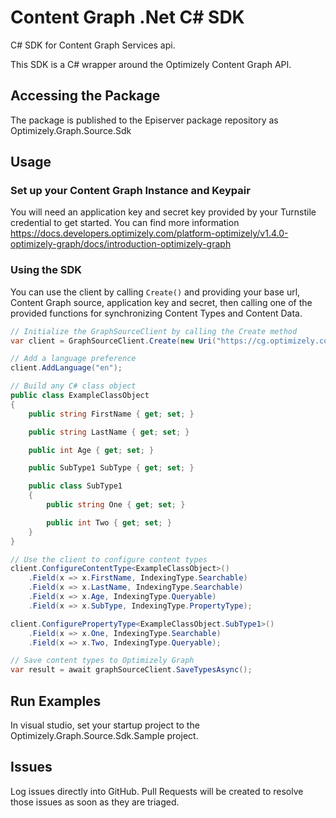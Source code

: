 # Content Graph .Net C# SDK
C# SDK for Content Graph Services api.

This SDK is a C# wrapper around the Optimizely Content Graph API.

## Accessing the Package
The package is published to the Episerver package repository as Optimizely.Graph.Source.Sdk

## Usage
### Set up your Content Graph Instance and Keypair

You will need an application key and secret key provided by your Turnstile credential to get started.
You can find more information https://docs.developers.optimizely.com/platform-optimizely/v1.4.0-optimizely-graph/docs/introduction-optimizely-graph

### Using the SDK

You can use the client by calling `Create()` and providing your base url, Content Graph source, application key and secret, then calling one of the provided functions for synchronizing Content Types and Content Data.

```csharp
// Initialize the GraphSourceClient by calling the Create method
var client = GraphSourceClient.Create(new Uri("https://cg.optimizely.com"), "", "", "");

// Add a language preference
client.AddLanguage("en");

// Build any C# class object
public class ExampleClassObject
{
    public string FirstName { get; set; }

    public string LastName { get; set; }

    public int Age { get; set; }

    public SubType1 SubType { get; set; }

    public class SubType1
    {
        public string One { get; set; }

        public int Two { get; set; }
    }
}

// Use the client to configure content types
client.ConfigureContentType<ExampleClassObject>()
    .Field(x => x.FirstName, IndexingType.Searchable)
    .Field(x => x.LastName, IndexingType.Searchable)
    .Field(x => x.Age, IndexingType.Queryable)
    .Field(x => x.SubType, IndexingType.PropertyType);

client.ConfigurePropertyType<ExampleClassObject.SubType1>()
    .Field(x => x.One, IndexingType.Searchable)
    .Field(x => x.Two, IndexingType.Queryable);

// Save content types to Optimizely Graph
var result = await graphSourceClient.SaveTypesAsync();
```

## Run Examples
In visual studio, set your startup project to the Optimizely.Graph.Source.Sdk.Sample project.

## Issues
Log issues directly into GitHub. Pull Requests will be created to resolve those issues as soon as they are triaged.
